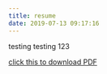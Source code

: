 ```yaml
---
title: resume
date: 2019-07-13 09:17:16
---
```

testing testing 123

[click this to download PDF](http://cdn.sakyavarro.cn/varros_resume.pdf)